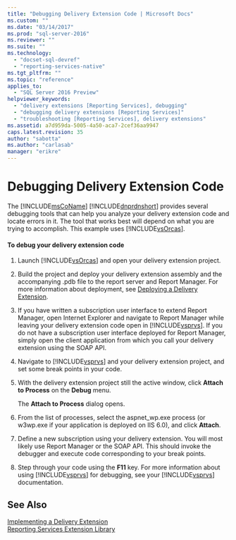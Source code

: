 ```yaml
---
title: "Debugging Delivery Extension Code | Microsoft Docs"
ms.custom: ""
ms.date: "03/14/2017"
ms.prod: "sql-server-2016"
ms.reviewer: ""
ms.suite: ""
ms.technology: 
  - "docset-sql-devref"
  - "reporting-services-native"
ms.tgt_pltfrm: ""
ms.topic: "reference"
applies_to: 
  - "SQL Server 2016 Preview"
helpviewer_keywords: 
  - "delivery extensions [Reporting Services], debugging"
  - "debugging delivery extensions [Reporting Services]"
  - "troubleshooting [Reporting Services], delivery extensions"
ms.assetid: a7d959da-5005-4a50-aca7-2cef36aa9947
caps.latest.revision: 35
author: "sabotta"
ms.author: "carlasab"
manager: "erikre"
---
```

# Debugging Delivery Extension Code
  The [!INCLUDE[msCoName](../../../includes/msconame-md.md)] [!INCLUDE[dnprdnshort](../../../includes/dnprdnshort-md.md)] provides several debugging tools that can help you analyze your delivery extension code and locate errors in it. The tool that works best will depend on what you are trying to accomplish. This example uses [!INCLUDE[vsOrcas](../../../includes/vsorcas-md.md)].  
  
#### To debug your delivery extension code  
  
1.  Launch [!INCLUDE[vsOrcas](../../../includes/vsorcas-md.md)] and open your delivery extension project.  
  
2.  Build the project and deploy your delivery extension assembly and the accompanying .pdb file to the report server and Report Manager. For more information about deployment, see [Deploying a Delivery Extension](../../../reporting-services/extensions/delivery-extension/deploying-a-delivery-extension.md).  
  
3.  If you have written a subscription user interface to extend Report Manager, open Internet Explorer and navigate to Report Manager while leaving your delivery extension code open in [!INCLUDE[vsprvs](../../../includes/vsprvs-md.md)]. If you do not have a subscription user interface deployed for Report Manager, simply open the client application from which you call your delivery extension using the SOAP API.  
  
4.  Navigate to [!INCLUDE[vsprvs](../../../includes/vsprvs-md.md)] and your delivery extension project, and set some break points in your code.  
  
5.  With the delivery extension project still the active window, click **Attach to Process** on the **Debug** menu.  
  
     The **Attach to Process** dialog opens.  
  
6.  From the list of processes, select the aspnet_wp.exe process (or w3wp.exe if your application is deployed on IIS 6.0), and click **Attach**.  
  
7.  Define a new subscription using your delivery extension. You will most likely use Report Manager or the SOAP API. This should invoke the debugger and execute code corresponding to your break points.  
  
8.  Step through your code using the **F11** key. For more information about using [!INCLUDE[vsprvs](../../../includes/vsprvs-md.md)] for debugging, see your [!INCLUDE[vsprvs](../../../includes/vsprvs-md.md)] documentation.  
  
## See Also  
 [Implementing a Delivery Extension](../../../reporting-services/extensions/delivery-extension/implementing-a-delivery-extension.md)   
 [Reporting Services Extension Library](../../../reporting-services/extensions/reporting-services-extension-library.md)  
  
  